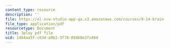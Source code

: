 ```yaml
---
content_type: resource
description: ''
file: https://ol-ocw-studio-app-qa.s3.amazonaws.com/courses/9-14-brain-structure-and-its-origins-spring-2014/1464aa5fc63da9b23f7889460e3fc86d_555137.pdf
file_type: application/pdf
resourcetype: Document
title: 3play pdf file
uid: 1464aa5f-c63d-a9b2-3f78-89460e3fc86d
---
```

